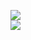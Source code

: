 [![](https://img.shields.io/badge/Made%20With-Github%20Spray-lightgrey.svg?style=for-the-badge&logo=github)](https://github.com/Annihil/github-spray#4389)  
[![](https://i.imgur.com/2DrTn0Z.gif)](https://github.com/Annihil/github-spray)
